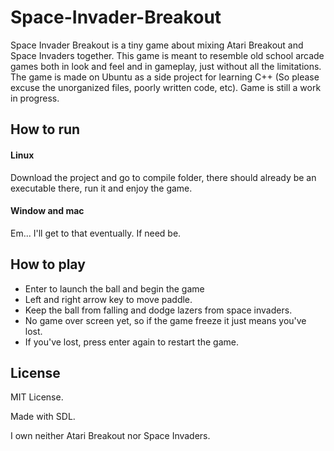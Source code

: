 # Space-Invader-Breakout

Space Invader Breakout is a tiny game about mixing Atari Breakout and Space Invaders together. This game is meant to resemble old school arcade games both in look and feel and in gameplay, just without all the limitations. The game is made on Ubuntu as a side project for learning C++ (So please excuse the unorganized files, poorly written code, etc). Game is still a work in progress.

## How to run

#### Linux

Download the project and go to compile folder, there should already be an executable there, run it and enjoy the game.

#### Window and mac

Em... I'll get to that eventually. If need be.

## How to play

* Enter to launch the ball and begin the game
* Left and right arrow key to move paddle.
* Keep the ball from falling and dodge lazers from space invaders.
* No game over screen yet, so if the game freeze it just means you've lost.
* If you've lost, press enter again to restart the game.

## License
MIT License.

Made with SDL.

I own neither Atari Breakout nor Space Invaders.
